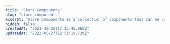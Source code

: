```yaml
---
title: "Store Components"
slug: "store-components"
excerpt: "Store Components is a collection of components that can be used to create or extend other VTEX apps."
hidden: false
createdAt: "2021-10-25T17:13:45.960Z"
updatedAt: "2023-06-27T12:51:19.739Z"
---
```


<Flex>

<WhatNextCard
title="Autocomplete result list"
description= "Represents the search bar autocomplete."
linkTo="/docs/apps/vtex.store-components/autocompleteresults"
linkTitle="See more"
/>

<WhatNextCard
title="Availability subscriber"
description= "Shows the availability subscriber form displayed when a product is not available."
linkTo="/docs/apps/vtex.store-components/availabilitysubscriber"
linkTitle="See more"
/>

<WhatNextCard
title="Back to top button"
description= "Redirects users to the top of the page when clicked."
linkTo="/docs/apps/vtex.store-components/backtotopbutton"
linkTitle="See more"
/>

<WhatNextCard
title="Image"
description= "Allows adding any image to the store."
linkTo="/docs/apps/vtex.store-components/image"
linkTitle="See more"
/>

<WhatNextCard
title="Info card"
description= "Displays content combining image and text on your store."
linkTo="/docs/apps/vtex.store-components/infocard"
linkTitle="See more"
/>

<WhatNextCard
title="Logo"
description= "Displays an image logo for the store header."
linkTo="/docs/apps/vtex.store-components/logo"
linkTitle="See more"
/>

<WhatNextCard
title="Notification"
description= "Displays text content in a bar style or inline."
linkTo="/docs/apps/vtex.store-components/notification"
linkTitle="See more"
/>

<WhatNextCard
title="Product brand"
description= "Displays either the name or the logo of a product brand."
linkTo="/docs/apps/vtex.store-components/productbrand"
linkTitle="See more"
/>

<WhatNextCard
title="Product description"
description= "Displays a product description."
linkTo="/docs/apps/vtex.store-components/productdescription"
linkTitle="See more"
/>

<WhatNextCard
title="Product images"
description= "Renders a product image or video."
linkTo="/docs/apps/vtex.store-components/productimages"
linkTitle="See more"
/>

<WhatNextCard
title="Product name"
description= "Displays the product name and its details, such as SKU or brand."
linkTo="/docs/apps/vtex.store-components/productname"
linkTitle="See more"
/>

<WhatNextCard
title="Product SKU attributes"
description= "Displays a list of the current SKU variations for a product."
linkTo="/docs/apps/vtex.store-components/productskuattributes"
linkTitle="See more"
/>

<WhatNextCard
title="Search bar"
description= "Shows a search bar that suggests autocomplete options while also displaying the matching products."
linkTo="/docs/apps/vtex.store-components/searchbar"
linkTitle="See more"
/>

<WhatNextCard
title="Share"
description= "Allows to share a product URL via social media."
linkTo="/docs/apps/vtex.store-components/share"
linkTitle="See more"
/>

<WhatNextCard
title="Shipping simulator"
description= "Estimates the shipping rate based on a postal code input."
linkTo="/docs/apps/vtex.store-components/shippingsimulator"
linkTitle="See more"
/>

<WhatNextCard
title="SKU selector"
description= "Displays every SKU available for a given product."
linkTo="/docs/apps/vtex.store-components/skuselector"
linkTitle="See more"
/>

</Flex>
